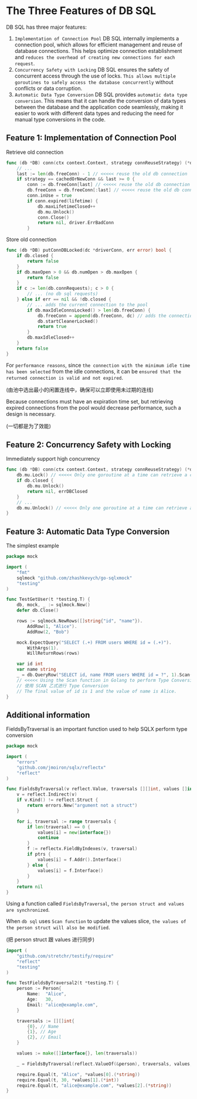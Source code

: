 # The Three Features of DB SQL

DB SQL has three major features:

1. `Implementation of Connection Pool`
   DB SQL internally implements a connection pool, which allows for efficient management and reuse of database connections.
   This helps optimize connection establishment and `reduces the overhead of creating new connections for each request`.
2. `Concurrency Safety with Locking` 
   DB SQL ensures the safety of concurrent access through the use of locks.
   `This allows multiple goroutines to safely access the database concurrently` without conflicts or data corruption.
3. `Automatic Data Type Conversion`
   DB SQL provides `automatic data type conversion`.
   This means that it can handle the conversion of data types between the database and the application code seamlessly, making it easier to work with different data types and reducing the need for manual type conversions in the code.

## Feature 1: Implementation of Connection Pool

Retrieve old connection

```go
func (db *DB) conn(ctx context.Context, strategy connReuseStrategy) (*driverConn, error) {
    // ...
	last := len(db.freeConn) - 1 // <<<<< reuse the old db connection
	if strategy == cachedOrNewConn && last >= 0 {
		conn := db.freeConn[last] // <<<<< reuse the old db connection
        db.freeConn = db.freeConn[:last] // <<<<< reuse the old db connection (the smallest idle time)
		conn.inUse = true
		if conn.expired(lifetime) {
			db.maxLifetimeClosed++
			db.mu.Unlock()
			conn.Close()
			return nil, driver.ErrBadConn
		}
```

Store old connection

```go
func (db *DB) putConnDBLocked(dc *driverConn, err error) bool {
	if db.closed {
		return false
	}
	if db.maxOpen > 0 && db.numOpen > db.maxOpen {
		return false
	}
	if c := len(db.connRequests); c > 0 {
        // ... (no db sql requests)
	} else if err == nil && !db.closed {
        // ... adds the current connection to the pool
		if db.maxIdleConnsLocked() > len(db.freeConn) {
			db.freeConn = append(db.freeConn, dc) // adds the connection to the pool
			db.startCleanerLocked()
			return true
		}
		db.maxIdleClosed++
	}
	return false
}
```

For `performance reasons`, since `the connection with the minimum idle time has been selected` from the idle connections, it can be `ensured that the returned connection is valid and not expired`.

(由池中选出最小的闲置连线中，确保可以立即使用未过期的连线)

Because connections must have an expiration time set, but retrieving expired connections from the pool would decrease performance, such a design is necessary.

(一切都是为了效能)

## Feature 2: Concurrency Safety with Locking

Immediately support high concurrency

```go
func (db *DB) conn(ctx context.Context, strategy connReuseStrategy) (*driverConn, error) {
    db.mu.Lock() // <<<<< Only one goroutine at a time can retrieve a connection from the pool
    if db.closed {
        db.mu.Unlock()
        return nil, errDBClosed
    }
    // ...
    db.mu.Unlock() // <<<<< Only one goroutine at a time can retrieve a connection from the pool.
}
```

## Feature 3: Automatic Data Type Conversion

The simplest example

```go
package mock

import (
	"fmt"
	sqlmock "github.com/zhashkevych/go-sqlxmock"
	"testing"
)

func TestGetUser(t *testing.T) {
	db, mock, _ := sqlmock.New()
	defer db.Close()

	rows := sqlmock.NewRows([]string{"id", "name"}).
		AddRow(1, "Alice").
		AddRow(2, "Bob")

	mock.ExpectQuery("SELECT (.+) FROM users WHERE id = (.+)").
		WithArgs(1).
		WillReturnRows(rows)

	var id int
	var name string
	_ = db.QueryRow("SELECT id, name FROM users WHERE id = ?", 1).Scan(&id, &name)
    // <<<<< Using the Scan function in Golang to perform Type Conversion
    // 使用 SCAN 乙式进行 Type Conversion
    // The final value of id is 1 and the value of name is Alice.
}
```

## Additional information

FieldsByTraversal is an important function used to help SQLX perform type conversion

```go
package mock

import (
	"errors"
	"github.com/jmoiron/sqlx/reflectx"
	"reflect"
)

func FieldsByTraversal(v reflect.Value, traversals [][]int, values []interface{}, ptrs bool) error {
	v = reflect.Indirect(v)
	if v.Kind() != reflect.Struct {
		return errors.New("argument not a struct")
	}

	for i, traversal := range traversals {
		if len(traversal) == 0 {
			values[i] = new(interface{})
			continue
		}
		f := reflectx.FieldByIndexes(v, traversal)
		if ptrs {
			values[i] = f.Addr().Interface()
		} else {
			values[i] = f.Interface()
		}
	}
	return nil
}
```

Using a function called `FieldsByTraversal`, `the person struct and values are synchronized`.

When `db sql` uses `Scan function` to update the values slice, `the values of the person struct will also be modified`.

(把 person struct 跟 values 进行同步)

```go
import (
	"github.com/stretchr/testify/require"
	"reflect"
	"testing"
)

func TestFieldsByTraversal2(t *testing.T) {
	person := Person{
		Name:  "Alice",
		Age:   30,
		Email: "alice@example.com",
	}

	traversals := [][]int{
		{0}, // Name
		{1}, // Age
		{2}, // Email
	}

	values := make([]interface{}, len(traversals))

	_ = FieldsByTraversal(reflect.ValueOf(&person), traversals, values, true)

	require.Equal(t, "Alice", *values[0].(*string))
	require.Equal(t, 30, *values[1].(*int))
	require.Equal(t, "alice@example.com", *values[2].(*string))
}

```

